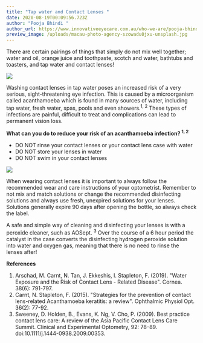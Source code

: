 ```yaml
---
title: "Tap water and Contact Lenses "
date: 2020-08-19T00:09:56.723Z
author: "Pooja Bhindi "
author_url: https://www.innovativeeyecare.com.au/who-we-are/pooja-bhindi
preview_image: /uploads/macau-photo-agency-szowadu0jxu-unsplash.jpg
---
```

<div class="employee-heading">

There are certain pairings of things that simply do not mix well together; water and oil, orange juice and toothpaste, scotch and water, bathtubs and toasters, and tap water and contact lenses! 

</div>

![](/uploads/tap.jpg)

Washing contact lenses in tap water poses an increased risk of a very serious, sight-threatening eye infection. This is caused by a microorganism called acanthamoeba which is found in many sources of water, including tap water, fresh water, spas, pools and even showers.<sup>1, 2</sup> These types of infections are painful, difficult to treat and complications can lead to permanent vision loss. 

**What can you do to reduce your risk of an acanthamoeba infection? <sup>1, 2</sup>** 

* DO NOT rinse your contact lenses or your contact lens case with water
* DO NOT store your lenses in water 
* DO NOT swim in your contact lenses 

![](/uploads/eye.jpg)

When wearing contact lenses it is important to always follow the recommended wear and care instructions of your optometrist. Remember to not mix and match solutions or change the recommended disinfecting solutions and always use fresh, unexpired solutions for your lenses. Solutions generally expire 90 days after opening the bottle, so always check the label.

A safe and simple way of cleaning and disinfecting your lenses is with a peroxide cleaner, such as AOSept. <sup>3</sup> Over the course of a 6 hour period the catalyst in the case converts the disinfecting hydrogen peroxide solution into water and oxygen gas, meaning that there is no need to rinse the lenses after!

**References** 

1. Arschad, M. Carnt, N. Tan, J. Ekkeshis, I. Stapleton, F. (2019). "Water Exposure and the Risk of Contact Lens - Related Disease". Cornea. 38(6): 791-797.
2. Carnt, N. Stapleton, F. (2015). "Strategies for the prevention of contact lens-related Acanthamoeba keratitis: a review". Ophthalmic Physiol Opt. 36(2): 77-92.
3. Sweeney, D. Holden, B., Evans, K. Ng, V. Cho, P. (2009). Best practice contact lens care: A review of the Asia Pacific Contact Lens Care Summit. Clinical and Experimental Optometry, 92: 78–89. doi:10.1111/j.1444-0938.2009.00353.